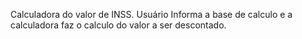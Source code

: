 Calculadora do valor de INSS. Usuário Informa a base de calculo e  a calculadora faz o calculo do valor a ser descontado. 

